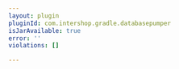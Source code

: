 ```yaml
---
layout: plugin
pluginId: com.intershop.gradle.databasepumper
isJarAvailable: true
error: ''
violations: []

---
```

